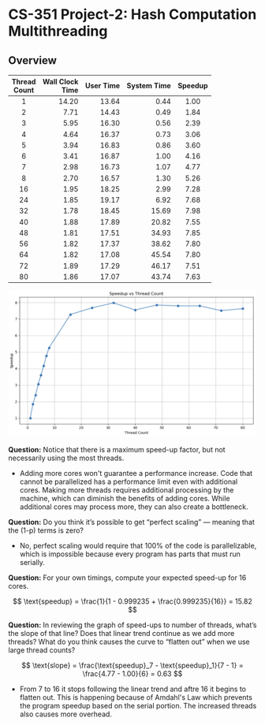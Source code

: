 # CS-351 Project-2: Hash Computation Multithreading

## Overview

|Thread<br>Count|Wall Clock<br>Time|User Time|System Time|Speedup|
|:--:|--:|--:|--:|:--:|
|1|14.20|13.64| 0.44|1.00|
|2| 7.71|14.43| 0.49| 1.84|
|3| 5.95|16.30| 0.56| 2.39|
|4| 4.64|16.37| 0.73| 3.06|
|5| 3.94|16.83| 0.86| 3.60|
|6| 3.41|16.87| 1.00| 4.16|
|7| 2.98|16.73| 1.07| 4.77|
|8| 2.70|16.57| 1.30| 5.26|
|16| 1.95|18.25| 2.99| 7.28|
|24| 1.85|19.17| 6.92| 7.68|
|32| 1.78|18.45|15.69| 7.98|
|40| 1.88|17.89|20.82| 7.55|
|48| 1.81|17.51|34.93| 7.85|
|56| 1.82|17.37|38.62| 7.80|
|64| 1.82|17.08|45.54| 7.80|
|72| 1.89|17.29|46.17| 7.51|
|80| 1.86|17.07|43.74| 7.63|

![Speed-up vs Threads](speedup_graph.png)

**Question:** Notice that there is a maximum speed-up factor, but not necessarily using the most threads.
- Adding more cores won't guarantee a performance increase. Code that cannot be parallelized has a performance limit even with additional cores. Making more threads requires additional processing by the machine, which can diminish the benefits of adding cores. While additional cores may process more, they can also create a bottleneck.

**Question:** Do you think it’s possible to get “perfect scaling” — meaning that the (1-p) terms is zero?
- No, perfect scaling would require that 100% of the code is parallelizable, which is impossible because every program has parts that must run serially.

**Question:** For your own timings, compute your expected speed-up for 16 cores.

$$
\text{speedup} = \frac{1}{1 - 0.999235 + \frac{0.999235}{16}} = 15.82
$$

**Question:** In reviewing the graph of speed-ups to number of threads, what’s the slope of that line? Does that linear trend continue as we add more threads? What do you think causes the curve to “flatten out” when we use large thread counts?

$$
\text{slope} = \frac{\text{speedup}_7 - \text{speedup}_1}{7 - 1} = \frac{4.77 - 1.00}{6} = 0.63
$$

- From 7 to 16 it stops following the linear trend and aftre 16 it begins to flatten out. This is happening because of Amdahl's Law which prevents the program speedup based on the serial portion. The increased threads also causes more overhead.
